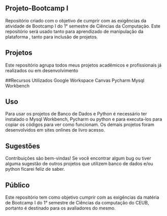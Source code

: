 ## Projeto-Bootcamp I
Repositório criado com o objetivo de cumprir com as exigências da atividade de Bootcamp I do 1° semestre de Ciências da Computação. Este repositório será usado tanto para aprendizado de manipulação da plataforma , tanto para inclusão de projetos. 

## Projetos
Este repositório agrupa todos meus projetos acadêmicos e profissionais já realizados ou em desenvolvimento

##Recursos Utilizados
Google Workspace
Canvas
Pycharm
Mysql Workbench

## Uso
Para usar os projetos de Banco de Dados e Python é necessário ter instalado o Mysql Workbench, Pycharm ou python e para executa-los para copiar os códigos para ver como funcionam.
Os demais projetos foram desenvolvidos em sites onlines de livro acesso.

## Sugestões
Contribuições são bem-vindas! Se você encontrar algum bug ou tiver alguma sugestão de outros projetos que utilizem banco de dados e/ou python ficarei feliz de saber.

## Público
Este repositório tem como objetivo cumprir com as exigências da matéria de Bootcamp I do 1° semestre de Ciências da computação do CEUB, portanto é destinado para os avaliadores do mesmo. 
